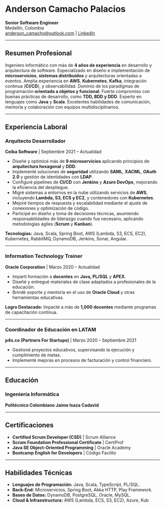 # **Anderson Camacho Palacios**
**Senior Software Engineer**  
Medellín, Colombia  
[anderson_camacho@outlook.com](mailto:anderson_camacho@outlook.com) | [LinkedIn](https://www.linkedin.com/in/andersoncamacho)  

---

## **Resumen Profesional**

Ingeniero informático con más de **4 años de experiencia** en desarrollo y arquitectura de software. Especializado en diseño e implementación de **microservicios**, **sistemas distribuidos** y arquitecturas orientadas a eventos. Amplia experiencia en **AWS**, **Kubernetes**, **Kafka**, integración continua (**CI/CD**), y observabilidad. Dominio de los paradigmas de programación **orientada a objetos y funcional**. Fuerte compromiso con buenas prácticas de desarrollo, como **TDD, BDD y DDD**. Experto en lenguajes como **Java** y **Scala**. Excelentes habilidades de comunicación, mentoría y colaboración con equipos multidisciplinarios.

---

## **Experiencia Laboral**

### **Arquitecto Desarrollador**  
**Ceiba Software** | Septiembre 2021 – Actualidad  

- Diseñé y optimicé más de **9 microservicios** aplicando principios de **arquitectura hexagonal** y **DDD**.
- Implementé soluciones de **seguridad** utilizando **SAML**, **XACML**, **OAuth 2.0** y gestión de identidades con **LDAP**.
- Configuré pipelines de **CI/CD** con **Jenkins** y **Azure DevOps**, mejorando la eficiencia del despliegue.
- Migré sistemas a entornos en la nube utilizando servicios de **AWS**, incluyendo **Lambda, S3, ECS y EC2**, y contenedores con **Kubernetes**.
- Mejoré tiempos de respuesta y escalabilidad mediante el ajuste de conexiones y optimización de código.
- Participé en diseño y toma de decisiones técnicas, asumiendo responsabilidades de liderazgo cuando fue necesario, aplicando metodologías ágiles (**Scrum** y **Kanban**).

**Tecnologías:** Java, Scala, Spring Boot, AWS (Lambda, S3, ECS, EC2), Kubernetes, RabbitMQ, DynamoDB, Jenkins, Sonar, Angular.

---

### **Information Technology Trainer**  
**Oracle Corporation** | Marzo 2020 – Actualidad  

- Impartí formación a **docentes** en **Java, PL/SQL** y **APEX**.
- Diseñé y entregué materiales de clase adaptados a profesionales de la educación.
- Brindé soporte y mentoría en el uso de **Oracle Cloud** y otras herramientas educativas.

**Logro Destacado:** Impacté a más de **1,000 docentes** mediante programas de capacitación continua.

---

### **Coordinador de Educación en LATAM**  
**p4s.co (Partners For Startups)** | Marzo 2020 – Septiembre 2021  

- Gestioné proyectos educativos, supervisando la ejecución y cumplimiento de metas.
- Implementé mejoras en procesos de facturación y control financiero.

---

## **Educación**

### **Ingeniería Informática**  
**Polítécnico Colombiano Jaime Isaza Cadavid**

---

## **Certificaciones**

- **Certified Scrum Developer (CSD)** | Scrum Alliance
- **Scrum Foundation Professional Certificate** | CertiProf
- **Java SE Object-Oriented Programming** | Oracle Academy
- **Bootcamp English for Developers** | Código Facilito

---

## **Habilidades Técnicas**

- **Lenguajes de Programación:** Java, Scala, TypeScript, PL/SQL.
- **Back-End:** Microservicios, Spring Boot, Akka HTTP, Play Framework.
- **Bases de Datos:** DynamoDB, PostgreSQL, Oracle, MySQL.
- **Cloud & Infraestructura:** AWS (Lambda, ECS, S3, EC2), Azure, Kub
